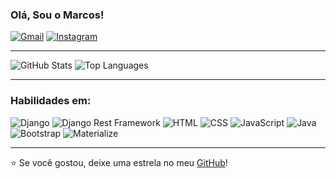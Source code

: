 ### Olá, Sou o Marcos!

[![Gmail](https://img.shields.io/badge/Gmail-D14836?style=for-the-badge&logo=gmail&logoColor=white)](mailto:silvamarcos6287@gmail.com)
[![Instagram](https://img.shields.io/badge/Instagram-E4405F?style=for-the-badge&logo=instagram&logoColor=white)](https://instagram.com/marcos_v.ss)

---

<div class="stats-container">
  <img src="https://github-readme-stats.vercel.app/api?username=Marcos-System&show_icons=true&theme=dark&hide=issues&show=prs_merged" alt="GitHub Stats" >
  <img src="https://github-readme-stats.vercel.app/api/top-langs/?username=Marcos-System&layout=compact&theme=dark" alt="Top Languages" >
</div>

---

### Habilidades em:

<div class="skills-container">
  <img src="https://img.shields.io/badge/Django-092E20?style=for-the-badge&logo=django&logoColor=white" alt="Django" class="skill">
  <img src="https://img.shields.io/badge/DRF-ff1709?style=for-the-badge&logo=django&logoColor=white" alt="Django Rest Framework" class="skill">
  <img src="https://img.shields.io/badge/HTML-E34F26?style=for-the-badge&logo=html5&logoColor=white" alt="HTML" class="skill">
  <img src="https://img.shields.io/badge/CSS-1572B6?style=for-the-badge&logo=css3&logoColor=white" alt="CSS" class="skill">
  <img src="https://img.shields.io/badge/JavaScript-F7DF1E?style=for-the-badge&logo=javascript&logoColor=black" alt="JavaScript" class="skill">
  <img src="https://img.shields.io/badge/Java-007396?style=for-the-badge&logo=java&logoColor=white" alt="Java" class="skill">
  <img src="https://img.shields.io/badge/Bootstrap-563D7C?style=for-the-badge&logo=bootstrap&logoColor=white" alt="Bootstrap" class="skill">
  <img src="https://img.shields.io/badge/Materialize-E64A19?style=for-the-badge&logo=material-design&logoColor=white" alt="Materialize" class="skill">
</div>

---

⭐️ Se você gostou, deixe uma estrela no meu [GitHub](https://github.com/Marcos-System)!
